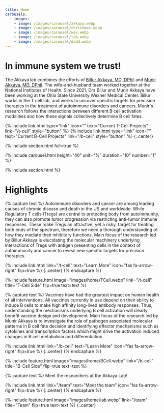```yaml
---
title: Home
carousels:
  - images: 
    - image: /images/carousel/akkaya.webp
    - image: /images/carousel/christmas.webp
    - image: /images/carousel/wex.webp
    - image: /images/carousel/lab.webp
    - image: /images/carousel/dodd.webp
---
```


# In immune system we trust!


The Akkaya lab combines the efforts of [Billur Akkaya, MD, DPhil](members/billur.html) and [Munir Akkaya, MD, DPhil](members/munir.html). The wife-and-husband team worked together at the National Institutes of Health. Since 2021, Drs Billur and Munir Akkaya have been working at the Ohio State University Wexner Medical Center. Billur works in the T cell lab, and works to uncover specific targets for precision therapies in the treatment of autoimmune disorders and cancers. Munir's research follows the interactions between different B cell activation modalities and how these signals collectively determine B cell fates.



{%
  include link.html
  type="link"
  icon=""
  text="Current T-Cell Projects"
  link="/t-cell"
  style="button"
%}
{%
  include link.html
  type="link"
  icon=""
  text="Current B-Cell Projects"
  link="/b-cell"
  style="button"
%}
{:.center}

{% include section.html full=true %}

{% include carousel.html height="40" unit="%" duration="10" number="1" %}

{% include section.html %}

# Highlights

{% capture text %}
Autoimmune disorders and cancer are among leading causes of chronic disease and death in the US and worldwide. While Regulatory T cells (Tregs) are central to protecting body from autoimmunity, they can also promote tumor progression via restricting anti-tumor immune responses. These make Tregs an attractive, yet a risky, target for treating both ends of the spectrum, therefore we need a thorough understanding of how they mediate their inhibitory functions. Main focus of the research led by Billur Akkaya is elucidating the molecular machinery underlying interactions of Tregs with antigen presenting cells in the context of autoimmunity and cancer to reveal new specific targets for precision therapies.

{%
  include link.html
  link="/t-cell"
  text="Learn More"
  icon="fas fa-arrow-right"
  flip=true
%}
{:.center}
{% endcapture %}

{%
  include feature.html
  image="images/home/TCell.webp"
  link="/t-cell"
  title="T-Cell Side"
  flip=true
  text=text
%}

{% capture text %}
Vaccines have had the greatest impact on human health of all interventions. All vaccines currently in use depend on their ability to induce B cells to make high affinity long-lived antibody responses. Thus, understanding the mechanisms underlying B cell activation will clearly benefit vaccine design and development. Main focus of the research led by Munir Akkaya is to investigate the role of pathogen associated molecular patterns in B cell fate decision and identifying effector mechanisms such as cytokines and transcription factors which might drive the activation induced changes in B cell metabolism and differentiation.

{%
  include link.html
  link="/b-cell"
  text="Learn More"
  icon="fas fa-arrow-right"
  flip=true
%}
{:.center}
{% endcapture %}

{%
  include feature.html
  image="images/home/BCell.webp"
  link="/b-cell"
  title="B-Cell Side"
  flip=true
  text=text
%}


{% capture text %}
Meet the researchers at the Akkaya Lab!

{%
  include link.html
  link="/team"
  text="Meet the team"
  icon="fas fa-arrow-right"
  flip=true
%}
{:.center}
{% endcapture %}

{%
  include feature.html
  image="images/home/lab.webp"
  link="/team"
  title="Team"
  flip=true
  text=text
%}
{:.center}
